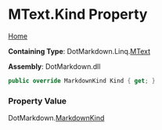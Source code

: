 # MText\.Kind Property

[Home](../../../../README.md)

**Containing Type**: DotMarkdown\.Linq\.[MText](../README.md)

**Assembly**: DotMarkdown\.dll

```csharp
public override MarkdownKind Kind { get; }
```

### Property Value

DotMarkdown\.[MarkdownKind](../../../MarkdownKind/README.md)

